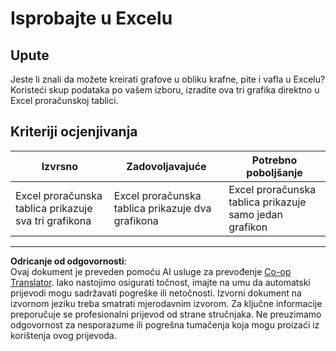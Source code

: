 <!--
CO_OP_TRANSLATOR_METADATA:
{
  "original_hash": "1e00fe6a244c2f8f9a794c862661dd4f",
  "translation_date": "2025-08-30T18:59:59+00:00",
  "source_file": "3-Data-Visualization/11-visualization-proportions/assignment.md",
  "language_code": "hr"
}
-->
# Isprobajte u Excelu

## Upute

Jeste li znali da možete kreirati grafove u obliku krafne, pite i vafla u Excelu? Koristeći skup podataka po vašem izboru, izradite ova tri grafika direktno u Excel proračunskoj tablici.

## Kriteriji ocjenjivanja

| Izvrsno                                                | Zadovoljavajuće                                   | Potrebno poboljšanje                                  |
| ------------------------------------------------------ | ------------------------------------------------ | ----------------------------------------------------- |
| Excel proračunska tablica prikazuje sva tri grafikona  | Excel proračunska tablica prikazuje dva grafikona | Excel proračunska tablica prikazuje samo jedan grafikon |

---

**Odricanje od odgovornosti**:  
Ovaj dokument je preveden pomoću AI usluge za prevođenje [Co-op Translator](https://github.com/Azure/co-op-translator). Iako nastojimo osigurati točnost, imajte na umu da automatski prijevodi mogu sadržavati pogreške ili netočnosti. Izvorni dokument na izvornom jeziku treba smatrati mjerodavnim izvorom. Za ključne informacije preporučuje se profesionalni prijevod od strane stručnjaka. Ne preuzimamo odgovornost za nesporazume ili pogrešna tumačenja koja mogu proizaći iz korištenja ovog prijevoda.
